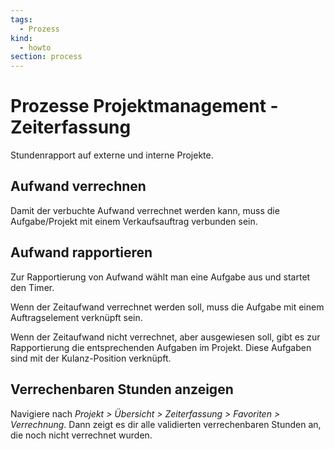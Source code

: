 ```yaml
---
tags:
  - Prozess
kind:
  - howto
section: process
---
```


# Prozesse Projektmanagement - Zeiterfassung

Stundenrapport auf externe und interne Projekte.

## Aufwand verrechnen

Damit der verbuchte Aufwand verrechnet werden kann, muss die Aufgabe/Projekt mit einem Verkaufsauftrag verbunden sein.

## Aufwand rapportieren

Zur Rapportierung von Aufwand wählt man eine Aufgabe aus und startet den Timer.

Wenn der Zeitaufwand verrechnet werden soll, muss die Aufgabe mit einem Auftragselement verknüpft sein.

Wenn der Zeitaufwand nicht verrechnet, aber ausgewiesen soll, gibt es zur Rapportierung die entsprechenden Aufgaben im Projekt. Diese Aufgaben sind mit der Kulanz-Position verknüpft.

## Verrechenbaren Stunden anzeigen

Navigiere nach _Projekt > Übersicht > Zeiterfassung > Favoriten > Verrechnung_. Dann zeigt es dir alle validierten verrechenbaren Stunden an, die noch nicht verrechnet wurden.
